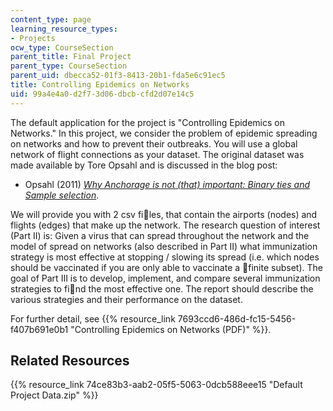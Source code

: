```yaml
---
content_type: page
learning_resource_types:
- Projects
ocw_type: CourseSection
parent_title: Final Project
parent_type: CourseSection
parent_uid: dbecca52-01f3-8413-20b1-fda5e6c91ec5
title: Controlling Epidemics on Networks
uid: 99a4e4a0-d2f7-3d06-dbcb-cfd2d07e14c5
---
```


The default application for the project is "Controlling Epidemics on Networks." In this project, we consider the problem of epidemic spreading on networks and how to prevent their outbreaks. You will use a global network of flight connections as your dataset. The original dataset was made available by Tore Opsahl and is discussed in the blog post:

*   Opsahl (2011) _[Why Anchorage is not (that) important: Binary ties and Sample selection](https://toreopsahl.com/2011/08/12/why-anchorage-is-not-that-important-binary-ties-and-sample-selection/)_. 

We will provide you with 2 csv files, that contain the airports (nodes) and flights (edges) that make up the network. The research question of interest (Part II) is: Given a virus that can spread throughout the network and the model of spread on networks (also described in Part II) what immunization strategy is most effective at stopping / slowing its spread (i.e. which nodes should be vaccinated if you are only able to vaccinate a finite subset). The goal of Part III is to develop, implement, and compare several immunization strategies to find the most effective one. The report should describe the various strategies and their performance on the dataset.

For further detail, see {{% resource_link 7693ccd6-486d-fc15-5456-f407b691e0b1 "Controlling Epidemics on Networks (PDF)" %}}.

Related Resources
-----------------

{{% resource_link 74ce83b3-aab2-05f5-5063-0dcb588eee15 "Default Project Data.zip" %}}